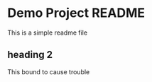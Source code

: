  # Demo Project README
 
 This is a simple readme file
 
 ## heading 2
 
This bound to cause trouble
